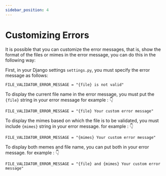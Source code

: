 ```yaml
---
sidebar_position: 4
---
```


# Customizing Errors

It is possible that you can customize the error messages, that is, show the format of the files or mimes in the error message, you can do this in the following way:

First, in your Django settings `settings.py`, you must specify the error message as follows:
```
FILE_VALIDATOR_ERROR_MESSAGE = "{file} is not valid"
```
To display the current file name in the error message, you must put the `{file}` string in your error message for example : 👇
```
FILE_VALIDATOR_ERROR_MESSAGE = "{file} Your custom error message"
```
To display the mimes based on which the file is to be validated, you must include `{mimes}` string in your error message. for example : 👇
```
FILE_VALIDATOR_ERROR_MESSAGE = "{mimes} Your custom error message"
```
To display both memes and file name, you can put both in your error message. for example : 👇
```
FILE_VALIDATOR_ERROR_MESSAGE = "{file} and {mimes} Your custom error message"
```

